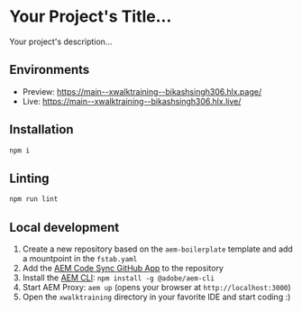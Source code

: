 # Your Project's Title...
Your project's description...

## Environments
- Preview: https://main--xwalktraining--bikashsingh306.hlx.page/
- Live: https://main--xwalktraining--bikashsingh306.hlx.live/

## Installation

```sh
npm i
```

## Linting

```sh
npm run lint
```

## Local development

1. Create a new repository based on the `aem-boilerplate` template and add a mountpoint in the `fstab.yaml`
1. Add the [AEM Code Sync GitHub App](https://github.com/apps/aem-code-sync) to the repository
1. Install the [AEM CLI](https://github.com/adobe/helix-cli): `npm install -g @adobe/aem-cli`
1. Start AEM Proxy: `aem up` (opens your browser at `http://localhost:3000`)
1. Open the `xwalktraining` directory in your favorite IDE and start coding :)
